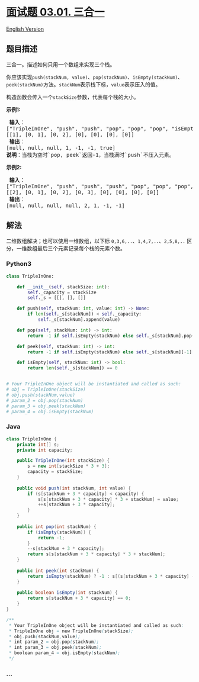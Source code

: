 # [面试题 03.01. 三合一](https://leetcode-cn.com/problems/three-in-one-lcci)

[English Version](/lcci/03.01.Three%20in%20One/README_EN.md)

## 题目描述
<!-- 这里写题目描述 -->
<p>三合一。描述如何只用一个数组来实现三个栈。</p>

<p>你应该实现<code>push(stackNum, value)</code>、<code>pop(stackNum)</code>、<code>isEmpty(stackNum)</code>、<code>peek(stackNum)</code>方法。<code>stackNum</code>表示栈下标，<code>value</code>表示压入的值。</p>

<p>构造函数会传入一个<code>stackSize</code>参数，代表每个栈的大小。</p>

<p><strong>示例1:</strong></p>

<pre><strong> 输入</strong>：
[&quot;TripleInOne&quot;, &quot;push&quot;, &quot;push&quot;, &quot;pop&quot;, &quot;pop&quot;, &quot;pop&quot;, &quot;isEmpty&quot;]
[[1], [0, 1], [0, 2], [0], [0], [0], [0]]
<strong> 输出</strong>：
[null, null, null, 1, -1, -1, true]
<strong>说明</strong>：当栈为空时`pop, peek`返回-1，当栈满时`push`不压入元素。
</pre>

<p><strong>示例2:</strong></p>

<pre><strong> 输入</strong>：
[&quot;TripleInOne&quot;, &quot;push&quot;, &quot;push&quot;, &quot;push&quot;, &quot;pop&quot;, &quot;pop&quot;, &quot;pop&quot;, &quot;peek&quot;]
[[2], [0, 1], [0, 2], [0, 3], [0], [0], [0], [0]]
<strong> 输出</strong>：
[null, null, null, null, 2, 1, -1, -1]
</pre>


## 解法
<!-- 这里可写通用的实现逻辑 -->
二维数组解决；也可以使用一维数组，以下标 `0,3,6,..`、`1,4,7,..`、`2,5,8,..` 区分，一维数组最后三个元素记录每个栈的元素个数。

### Python3
<!-- 这里可写当前语言的特殊实现逻辑 -->

```python
class TripleInOne:

    def __init__(self, stackSize: int):
        self._capacity = stackSize
        self._s = [[], [], []]

    def push(self, stackNum: int, value: int) -> None:
        if len(self._s[stackNum]) < self._capacity:
            self._s[stackNum].append(value)

    def pop(self, stackNum: int) -> int:
        return -1 if self.isEmpty(stackNum) else self._s[stackNum].pop()

    def peek(self, stackNum: int) -> int:
        return -1 if self.isEmpty(stackNum) else self._s[stackNum][-1]

    def isEmpty(self, stackNum: int) -> bool:
        return len(self._s[stackNum]) == 0


# Your TripleInOne object will be instantiated and called as such:
# obj = TripleInOne(stackSize)
# obj.push(stackNum,value)
# param_2 = obj.pop(stackNum)
# param_3 = obj.peek(stackNum)
# param_4 = obj.isEmpty(stackNum)
```

### Java
<!-- 这里可写当前语言的特殊实现逻辑 -->

```java
class TripleInOne {
    private int[] s;
    private int capacity;

    public TripleInOne(int stackSize) {
        s = new int[stackSize * 3 + 3];
        capacity = stackSize;
    }
    
    public void push(int stackNum, int value) {
        if (s[stackNum + 3 * capacity] < capacity) {
            s[s[stackNum + 3 * capacity] * 3 + stackNum] = value;
            ++s[stackNum + 3 * capacity];
        }
    }
    
    public int pop(int stackNum) {
        if (isEmpty(stackNum)) {
            return -1;
        }
        --s[stackNum + 3 * capacity];
        return s[s[stackNum + 3 * capacity] * 3 + stackNum];
    }
    
    public int peek(int stackNum) {
        return isEmpty(stackNum) ? -1 : s[(s[stackNum + 3 * capacity] - 1) * 3 + stackNum];
    }
    
    public boolean isEmpty(int stackNum) {
        return s[stackNum + 3 * capacity] == 0;
    }
}

/**
 * Your TripleInOne object will be instantiated and called as such:
 * TripleInOne obj = new TripleInOne(stackSize);
 * obj.push(stackNum,value);
 * int param_2 = obj.pop(stackNum);
 * int param_3 = obj.peek(stackNum);
 * boolean param_4 = obj.isEmpty(stackNum);
 */
```

### ...
```

```
